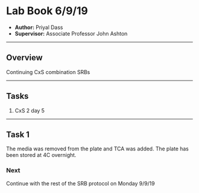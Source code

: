# Lab Book 6/9/19
- **Author:** Priyal Dass
- **Supervisor:** Associate Professor John Ashton
------------------------------------------------------------------
## Overview

Continuing CxS combination SRBs

------------------------------------------------------------------
## Tasks

1. CxS 2 day 5

------------------------------------------------------------------
## Task 1

The media was removed from the plate and TCA was added. The plate has been stored at 4C overnight.

### Next
Continue with the rest of the SRB protocol on Monday 9/9/19
